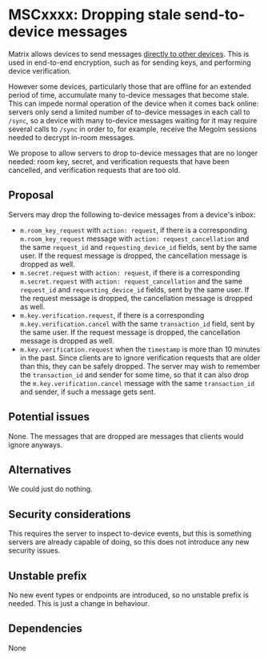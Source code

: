 # MSCxxxx: Dropping stale send-to-device messages

Matrix allows devices to send messages [directly to other
devices](https://spec.matrix.org/unstable/client-server-api/#send-to-device-messaging).
This is used in end-to-end encryption, such as for sending keys, and performing
device verification.

However some devices, particularly those that are offline for an extended
period of time, accumulate many to-device messages that become stale.  This can
impede normal operation of the device when it comes back online: servers only
send a limited number of to-device messages in each call to `/sync`, so a
device with many to-device messages waiting for it may require several calls to
`/sync` in order to, for example, receive the Megolm sessions needed to decrypt
in-room messages.

We propose to allow servers to drop to-device messages that are no longer
needed: room key, secret, and verification requests that have been cancelled,
and verification requests that are too old.

## Proposal

Servers may drop the following to-device messages from a device's inbox:

- `m.room_key_request` with `action: request`, if there is a corresponding
  `m.room_key_request` message with `action: request_cancellation` and the same
  `request_id` and `requesting_device_id` fields, sent by the same user.  If
  the request message is dropped, the cancellation message is dropped as well.
- `m.secret.request` with `action: request`, if there is a corresponding
  `m.secret.request` with `action: request_cancellation` and the same
  `request_id` and `requesting_device_id` fields, sent by the same user.  If
  the request message is dropped, the cancellation message is dropped as well.
- `m.key.verification.request`, if there is a corresponding
  `m.key.verification.cancel` with the same `transaction_id` field, sent by the
  same user.  If the request message is dropped, the cancellation message is
  dropped as well.
- `m.key.verification.request` when the `timestamp` is more than 10 minutes in
  the past.  Since clients are to ignore verification requests that are older
  than this, they can be safely dropped.  The server may wish to remember the
  `transaction_id` and sender for some time, so that it can also drop the
  `m.key.verification.cancel` message with the same `transaction_id` and
  sender, if such a message gets sent.

## Potential issues

None.  The messages that are dropped are messages that clients would ignore
anyways.

## Alternatives

We could just do nothing.

## Security considerations

This requires the server to inspect to-device events, but this is something
servers are already capable of doing, so this does not introduce any new
security issues.

## Unstable prefix

No new event types or endpoints are introduced, so no unstable prefix is
needed.  This is just a change in behaviour.

## Dependencies

None
